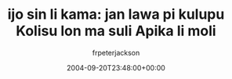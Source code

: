 ---
title: 'ijo sin li kama: jan lawa pi kulupu Kolisu lon ma suli Apika li moli'
posts: 4
hash: 't311'
author: 'frpeterjackson'
date: 2004-09-20T23:48:00+00:00
sources:
  - http://forums.tokipona.org/viewtopic.php%3Ft=311.html
---
